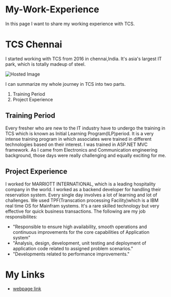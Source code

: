 # My-Work-Experience
In this page I want to share my working experience with TCS.

# TCS Chennai
I started working with TCS from 2016 in chennai,India. It's asia's largest IT park, which is totally madeup of steel.

![Hosted Image](https://pbs.twimg.com/media/CPlB64pUkAAj_kS.jpg "TCS CHENNAI") 

I can summarize my whole journey in TCS into two parts. 
1. Training Period
1. Project Experience

## Training Period
Every fresher who are new to the IT industry have to undergo the training in TCS which is known as Initial Learning Program(ILP)period. It is a very intense training program in which associates were trained in different technologies based on their interest. I was trained in ASP.NET MVC framework. As I came from Electronics and Communication engineering background, those days were really challenging and equally exciting for me.

## Project Experience
I worked for MARRIOTT INTERNATIONAL, which is a leading hospitality company in the world. I worked as a backend developer for handling their reservation system. Every single day involves a lot of learning and lot of challenges. We used TPF(Transcation processing Facility)which is a IBM real time OS for Mainfram systems. It's a rare skilled technology but very effective for quick business transactions.
The following are my job responsibilites:
- "Responsible to ensure high availability, smooth operations and continuous improvements for the core capabilities of Application system"
- "Analysis, design, development, unit testing and deployment of application code related to assigned problem scenarios."
- "Developments related to performance improvements."

# My Links
- [webpage link](https://github.com/ppusap/My-Work-Experience/)

